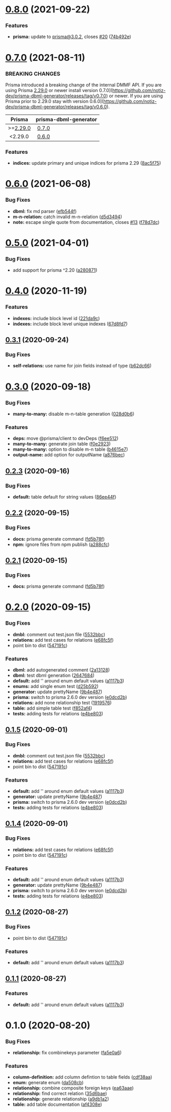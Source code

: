 # [0.8.0](https://github.com/notiz-dev/prisma-dbml-generator/compare/v0.7.0...v0.8.0) (2021-09-22)


### Features

* **prisma:** update to prisma@3.0.2, closes [#20](https://github.com/notiz-dev/prisma-dbml-generator/issues/20) ([74b492e](https://github.com/notiz-dev/prisma-dbml-generator/commit/74b492e377b6b5c2bfa2022fb5f0a3ddf3de0009))



# [0.7.0](https://github.com/notiz-dev/prisma-dbml-generator/compare/v0.6.0...v0.7.0) (2021-08-11)

### BREAKING CHANGES

Prisma introduced a breaking change of the internal DMMF API. If you are using Prisma [2.29.0](https://github.com/prisma/prisma/releases/tag/2.29.0) or newer install version 0.7.0](https://github.com/notiz-dev/prisma-dbml-generator/releases/tag/v0.7.0) or newer. If you are using Prisma prior to 2.29.0 stay with version 0.6.0](https://github.com/notiz-dev/prisma-dbml-generator/releases/tag/v0.6.0).

| Prisma                                                           | prisma-dbml-generator                                                            |
| ---------------------------------------------------------------- | -------------------------------------------------------------------------------- |
| >=[2.29.0](https://github.com/prisma/prisma/releases/tag/2.29.0) |  [0.7.0](https://github.com/notiz-dev/prisma-dbml-generator/releases/tag/v0.7.0) |
|  <2.29.0                                                         |  [0.6.0](https://github.com/notiz-dev/prisma-dbml-generator/releases/tag/v0.6.0) |

### Features

- **indices:** update primary and unique indices for prisma 2.29 ([8ac5f75](https://github.com/notiz-dev/prisma-dbml-generator/commit/8ac5f7578df1cb8fb22d9f9c3eaec7f6529f1ae0))

# [0.6.0](https://github.com/notiz-dev/prisma-dbml-generator/compare/v0.6.0-dev.0...v0.6.0) (2021-06-08)

### Bug Fixes

- **dbml:** fix md parser ([efb544f](https://github.com/notiz-dev/prisma-dbml-generator/commit/efb544f88cc0a8505538fdb52702d51a7c1518f0))
- **m-n-relation:** catch invalid m-n-relation ([d5d3494](https://github.com/notiz-dev/prisma-dbml-generator/commit/d5d349423cbf54ebff8778c9cb69da2813ecf867))
- **note:** escape single quote from documentation, closes [#13](https://github.com/notiz-dev/prisma-dbml-generator/issues/13) ([f78d7dc](https://github.com/notiz-dev/prisma-dbml-generator/commit/f78d7dcd7ad447f376a757d8fa4a767bf837e7ae))

# [0.5.0](https://github.com/notiz-dev/prisma-dbml-generator/compare/v0.4.0...v0.5.0) (2021-04-01)

### Bug Fixes

- add support for prisma ^2.20 ([a280871](https://github.com/notiz-dev/prisma-dbml-generator/commit/a28087125132fde148d5bcebdb836dcff000d5c7))

# [0.4.0](https://github.com/notiz-dev/prisma-dbml-generator/compare/v0.3.1...v0.4.0) (2020-11-19)

### Features

- **indexes:** include block level id ([221da9c](https://github.com/notiz-dev/prisma-dbml-generator/commit/221da9c27f44e3e07ff391ee56a88f21a71360b4))
- **indexes:** include block level unique indexes ([67d8fd7](https://github.com/notiz-dev/prisma-dbml-generator/commit/67d8fd7585ef1194f6e1a70b8b1589bea7dabe9c))

## [0.3.1](https://github.com/notiz-dev/prisma-dbml-generator/compare/v0.3.0...v0.3.1) (2020-09-24)

### Bug Fixes

- **self-relations:** use name for join fields instead of type ([b62dc66](https://github.com/notiz-dev/prisma-dbml-generator/commit/b62dc669d9d04c51058d7c109cc0c71e5c65b245))

# [0.3.0](https://github.com/notiz-dev/prisma-dbml-generator/compare/v0.2.3...v0.3.0) (2020-09-18)

### Bug Fixes

- **many-to-many:** disable m-n-table generation ([028d0b6](https://github.com/notiz-dev/prisma-dbml-generator/commit/028d0b6108e11a6d0e5cc8a2f8569fba1682a850))

### Features

- **deps:** move @prisma/client to devDeps ([f6ee512](https://github.com/notiz-dev/prisma-dbml-generator/commit/f6ee51211fa78c8d1d851464a6806b0f55f43951))
- **many-to-many:** generate join table ([f0e2923](https://github.com/notiz-dev/prisma-dbml-generator/commit/f0e29236d712f0bb848bb46d4e9e9c44c101284b))
- **many-to-many:** option to disable m-n table ([b4615e7](https://github.com/notiz-dev/prisma-dbml-generator/commit/b4615e788f6cb1ffdc1e3296dac0823eb23fde2e))
- **output-name:** add option for outputName ([a876bec](https://github.com/notiz-dev/prisma-dbml-generator/commit/a876bec62cf7b28fedb96125e179f8b9d550932d))

## [0.2.3](https://github.com/notiz-dev/prisma-dbml-generator/compare/v0.2.2...v0.2.3) (2020-09-16)

### Bug Fixes

- **default:** table default for string values ([86ee44f](https://github.com/notiz-dev/prisma-dbml-generator/commit/86ee44fa07bf0b5e2eba050afa22f8a13b3a2ee3))

## [0.2.2](https://github.com/notiz-dev/prisma-dbml-generator/compare/v0.2.0...v0.2.2) (2020-09-15)

### Bug Fixes

- **docs:** prisma generate command ([fd5b78f](https://github.com/notiz-dev/prisma-dbml-generator/commit/fd5b78fb1b893a79b3e05306a8e846564140df01))
- **npm:** ignore files from npm publish ([a288cfc](https://github.com/notiz-dev/prisma-dbml-generator/commit/a288cfce816c7de6e93f0e3673d6399572c4e921))

## [0.2.1](https://github.com/notiz-dev/prisma-dbml-generator/compare/v0.2.0...v0.2.1) (2020-09-15)

### Bug Fixes

- **docs:** prisma generate command ([fd5b78f](https://github.com/notiz-dev/prisma-dbml-generator/commit/fd5b78fb1b893a79b3e05306a8e846564140df01))

# [0.2.0](https://github.com/notiz-dev/prisma-dbml-generator/compare/v0.1.0...v0.2.0) (2020-09-15)

### Bug Fixes

- **dmbl:** comment out test.json file ([5532bbc](https://github.com/notiz-dev/prisma-dbml-generator/commit/5532bbc2fd579f312bf36cdf17f98f5eb48b3d36))
- **relations:** add test cases for relations ([e68fc5f](https://github.com/notiz-dev/prisma-dbml-generator/commit/e68fc5ff36061d4431ce8156b3905cba1c2525e0))
- point bin to dist ([547191c](https://github.com/notiz-dev/prisma-dbml-generator/commit/547191c4253f5c06dd5b82fa9fb49884feb29c10))

### Features

- **dbml:** add autogenerated comment ([2a13128](https://github.com/notiz-dev/prisma-dbml-generator/commit/2a1312848cc8771bd789de576e420c70038e23c8))
- **dbml:** test dbml generation ([2647684](https://github.com/notiz-dev/prisma-dbml-generator/commit/264768451ef41b5449bebabf645793ad1236b20f))
- **default:** add '' around enum default values ([a1117b3](https://github.com/notiz-dev/prisma-dbml-generator/commit/a1117b3f81d0ca7fdc7a3d8f403eccd6676f3676))
- **enums:** add single enum test ([d25b592](https://github.com/notiz-dev/prisma-dbml-generator/commit/d25b592b6e9ea41bb12d7e68502bbc9dea1825d6))
- **generator:** update prettyName ([9b4e487](https://github.com/notiz-dev/prisma-dbml-generator/commit/9b4e487b66a9a00624ca3c3dda1e76d0327648c2))
- **prisma:** switch to prisma 2.6.0 dev version ([e0dcd2b](https://github.com/notiz-dev/prisma-dbml-generator/commit/e0dcd2b39ab945a48af98c83105c39bd81d9dfbd))
- **relations:** add none relationship test ([1919576](https://github.com/notiz-dev/prisma-dbml-generator/commit/191957665e4c26f10d14ad0bd13b148879aa5d70))
- **table:** add simple table test ([f852af4](https://github.com/notiz-dev/prisma-dbml-generator/commit/f852af497fd43d153e02db033fab4a77a770d56f))
- **tests:** adding tests for relations ([e4be803](https://github.com/notiz-dev/prisma-dbml-generator/commit/e4be8037d852a1c32dea0ee62aede1a19ee53ef4))

## [0.1.5](https://github.com/notiz-dev/prisma-dbml-generator/compare/v0.1.0...v0.1.5) (2020-09-01)

### Bug Fixes

- **dmbl:** comment out test.json file ([5532bbc](https://github.com/notiz-dev/prisma-dbml-generator/commit/5532bbc2fd579f312bf36cdf17f98f5eb48b3d36))
- **relations:** add test cases for relations ([e68fc5f](https://github.com/notiz-dev/prisma-dbml-generator/commit/e68fc5ff36061d4431ce8156b3905cba1c2525e0))
- point bin to dist ([547191c](https://github.com/notiz-dev/prisma-dbml-generator/commit/547191c4253f5c06dd5b82fa9fb49884feb29c10))

### Features

- **default:** add '' around enum default values ([a1117b3](https://github.com/notiz-dev/prisma-dbml-generator/commit/a1117b3f81d0ca7fdc7a3d8f403eccd6676f3676))
- **generator:** update prettyName ([9b4e487](https://github.com/notiz-dev/prisma-dbml-generator/commit/9b4e487b66a9a00624ca3c3dda1e76d0327648c2))
- **prisma:** switch to prisma 2.6.0 dev version ([e0dcd2b](https://github.com/notiz-dev/prisma-dbml-generator/commit/e0dcd2b39ab945a48af98c83105c39bd81d9dfbd))
- **tests:** adding tests for relations ([e4be803](https://github.com/notiz-dev/prisma-dbml-generator/commit/e4be8037d852a1c32dea0ee62aede1a19ee53ef4))

## [0.1.4](https://github.com/notiz-dev/prisma-dbml-generator/compare/v0.1.0...v0.1.4) (2020-09-01)

### Bug Fixes

- **relations:** add test cases for relations ([e68fc5f](https://github.com/notiz-dev/prisma-dbml-generator/commit/e68fc5ff36061d4431ce8156b3905cba1c2525e0))
- point bin to dist ([547191c](https://github.com/notiz-dev/prisma-dbml-generator/commit/547191c4253f5c06dd5b82fa9fb49884feb29c10))

### Features

- **default:** add '' around enum default values ([a1117b3](https://github.com/notiz-dev/prisma-dbml-generator/commit/a1117b3f81d0ca7fdc7a3d8f403eccd6676f3676))
- **generator:** update prettyName ([9b4e487](https://github.com/notiz-dev/prisma-dbml-generator/commit/9b4e487b66a9a00624ca3c3dda1e76d0327648c2))
- **prisma:** switch to prisma 2.6.0 dev version ([e0dcd2b](https://github.com/notiz-dev/prisma-dbml-generator/commit/e0dcd2b39ab945a48af98c83105c39bd81d9dfbd))
- **tests:** adding tests for relations ([e4be803](https://github.com/notiz-dev/prisma-dbml-generator/commit/e4be8037d852a1c32dea0ee62aede1a19ee53ef4))

## [0.1.2](https://github.com/notiz-dev/prisma-dbml-generator/compare/v0.1.0...v0.1.2) (2020-08-27)

### Bug Fixes

- point bin to dist ([547191c](https://github.com/notiz-dev/prisma-dbml-generator/commit/547191c4253f5c06dd5b82fa9fb49884feb29c10))

### Features

- **default:** add '' around enum default values ([a1117b3](https://github.com/notiz-dev/prisma-dbml-generator/commit/a1117b3f81d0ca7fdc7a3d8f403eccd6676f3676))

## [0.1.1](https://github.com/notiz-dev/prisma-dbml-generator/compare/v0.1.0...v0.1.1) (2020-08-27)

### Features

- **default:** add '' around enum default values ([a1117b3](https://github.com/notiz-dev/prisma-dbml-generator/commit/a1117b3f81d0ca7fdc7a3d8f403eccd6676f3676))

# 0.1.0 (2020-08-20)

### Bug Fixes

- **relationship:** fix combinekeys parameter ([fa5e0a6](https://github.com/notiz-dev/prisma-dbml-generator/commit/fa5e0a63869b703aab42313fed79d7a1d8f9b20c))

### Features

- **column-definition:** add column defintion to table fields ([cdf38aa](https://github.com/notiz-dev/prisma-dbml-generator/commit/cdf38aaa00821a099f9cbbfc31954a56ddfa0de0))
- **enum:** generate enum ([da508cb](https://github.com/notiz-dev/prisma-dbml-generator/commit/da508cbf22ee5367839e9486b6752c490f59f2c0))
- **relationship:** combine composite foreign keys ([ea63aae](https://github.com/notiz-dev/prisma-dbml-generator/commit/ea63aaec9b35fa27685d3e3ca1fc55581187aeb5))
- **relationship:** find correct relation ([35d6bae](https://github.com/notiz-dev/prisma-dbml-generator/commit/35d6bae52a9628673adac78f6fc034b666831c7c))
- **relationship:** generate relationship ([a9db1a2](https://github.com/notiz-dev/prisma-dbml-generator/commit/a9db1a2f1f319451f52ee6eec1120ba2ab19cac5))
- **table:** add table documentation ([af4308e](https://github.com/notiz-dev/prisma-dbml-generator/commit/af4308e40c5f5c9653a096fc13cddcc23e166a2a))
